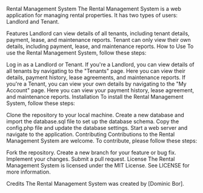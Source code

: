 
Rental Management System
The Rental Management System is a web application for managing rental properties. It has two types of users: Landlord and Tenant.

Features
Landlord can view details of all tenants, including tenant details, payment, lease, and maintenance reports.
Tenant can only view their own details, including payment, lease, and maintenance reports.
How to Use
To use the Rental Management System, follow these steps:

Log in as a Landlord or Tenant.
If you're a Landlord, you can view details of all tenants by navigating to the "Tenants" page. Here you can view their details, payment history, lease agreements, and maintenance reports.
If you're a Tenant, you can view your own details by navigating to the "My Account" page. Here you can view your payment history, lease agreement, and maintenance reports.
Installation
To install the Rental Management System, follow these steps:

Clone the repository to your local machine.
Create a new database and import the database.sql file to set up the database schema.
Copy the config.php file and update the database settings.
Start a web server and navigate to the application.
Contributing
Contributions to the Rental Management System are welcome. To contribute, please follow these steps:

Fork the repository.
Create a new branch for your feature or bug fix.
Implement your changes.
Submit a pull request.
License
The Rental Management System is licensed under the MIT License. See LICENSE for more information.

Credits
The Rental Management System was created by [Dominic Bor].
